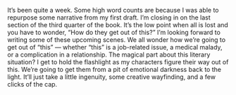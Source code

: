 It’s been quite a week. Some high word counts are because I was able to repurpose some narrative from my first draft. I’m closing in on the last section of the third quarter of the book. It’s the low point when all is lost and you have to wonder, “How do they get out of this?” I’m looking forward to writing some of these upcoming scenes. We all wonder how we’re going to get out of “this” — whether “this” is a job-related issue, a medical malady, or a complication in a relationship. The magical part about this literary situation? I get to hold the flashlight as my characters figure their way out of this. We’re going to get them from a pit of emotional darkness back to the light. It’ll just take a little ingenuity, some creative wayfinding, and a few clicks of the cap. 
